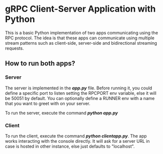 # gRPC Client-Server Application with Python
This is a basic Python implementation of two apps communicating using the RPC protocol. The idea is that these apps can communicate using multiple stream patterns such as client-side, server-side and bidirectional streaming requests.
## How to run both apps?
### Server
The server is implemented in the ***app.py*** file. Before running it, you could define a specific port to listen setting the RPCPORT env variable, else it will be 50051 by default. You can optionally define a RUNNER env with a name that you want to greet with on your server.

To run the server, execute the command ***python app.py***
### Client
To run the client, execute the command ***python clientapp.py***. The app works interacting with the console directly. It will ask for a server URL in case is hosted in other instance, else just defaults to "localhost". 
